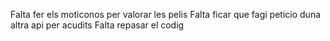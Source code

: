 Falta fer els moticonos per valorar les pelis
Falta ficar que fagi peticio duna altra api per acudits
Falta repasar el codig